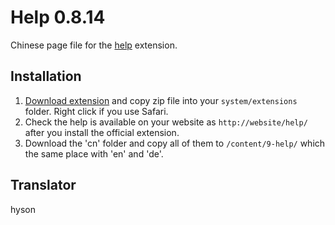 Help 0.8.14
===========
Chinese page file for the [help](https://github.com/datenstrom/yellow-extensions/tree/master/source/help) extension.

## Installation

1. [Download extension](https://github.com/datenstrom/yellow-extensions/raw/master/zip/help.zip) and copy zip file into your `system/extensions` folder. Right click if you use Safari.
2. Check the help is available on your website as `http://website/help/` after you install the official extension.
3. Download the 'cn' folder and copy all of them to `/content/9-help/` which the same place with 'en' and 'de'. 

## Translator

hyson
